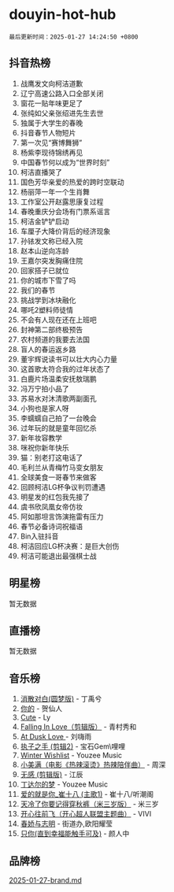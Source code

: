 # douyin-hot-hub

`最后更新时间：2025-01-27 14:24:50 +0800`

## 抖音热榜

1. 战鹰发文向柯洁道歉
1. 辽宁高速公路入口全部关闭
1. 窗花一贴年味更足了
1. 张纯如父亲张绍进先生去世
1. 独属于大学生的春晚
1. 抖音春节人物短片
1. 第一次见“赛博舞狮”
1. 杨紫李现待锦绣再见
1. 中国春节何以成为“世界时刻”
1. 柯洁直播哭了
1. 国色芳华亲爱的热爱的跨时空联动
1. 杨丽萍一年一个生肖舞
1. 工作室公开赵露思康复过程
1. 春晚重庆分会场有门票系谣言
1. 柯洁金铲铲启动
1. 车厘子大降价背后的经济现象
1. 孙铱发文称已经入院
1. 赵本山逆向冻龄
1. 王嘉尔突发胸痛住院
1. 回家搭子已就位
1. 你的城市下雪了吗
1. 我们的春节
1. 挑战学到冰块融化
1. 哪吒2塑料师徒情
1. 不会有人现在还在上班吧
1. 封神第二部终极预告
1. 农村频道的我要去法国
1. 盲人的春运返乡路
1. 董宇辉说读书可以壮大内心力量
1. 这首歌太符合我的过年状态了
1. 白鹿片场温柔安抚敖瑞鹏
1. 冯万宁拍小品了
1. 苏易水对沐清歌两副面孔
1. 小狗也是家人呀
1. 李蠕蠕自己拍了一台晚会
1. 过年玩的就是童年回忆杀
1. 新年妆容教学
1. 咪祝你新年快乐
1. 猫：别老打这电话了
1. 毛利兰从青梅竹马变女朋友
1. 全球美食一哥春节来做客
1. 回顾柯洁LG杯争议判罚遭遇
1. 明星发的红包我先接了
1. 虞书欣凤凰女帝仿妆
1. 阿如那坦言饰演拖雷有压力
1. 春节必备诗词祝福语
1. Bin入驻抖音
1. 柯洁回应LG杯决赛：是巨大创伤
1. 柯洁可能退出最强棋士战

## 明星榜

暂无数据

## 直播榜

暂无数据

## 音乐榜

1. [消散对白(圆梦版)](https://sf5-hl-cdn-tos.douyinstatic.com/obj/tos-cn-ve-2774/og4jB5I5IizzoZVAAAzWgBMAsMDWoArfwBOiFs) - 丁禹兮
1. [你的](https://sf6-cdn-tos.douyinstatic.com/obj/tos-cn-ve-2774/oYuIeKf42jB7sEV6B2upMdpYAgfrQWj0FeRegh) - 贺仙人
1. [Cute](https://sf5-hl-cdn-tos.douyinstatic.com/obj/tos-cn-ve-2774/o4IbIzHWKAAB4wsS5qMBRiiAlEBGTpQRNfFvuo) - Ly
1. [Falling In Love（剪辑版）](https://sf5-hl-cdn-tos.douyinstatic.com/obj/tos-cn-ve-2774/o8ajpA8zzgBPahbBIO8AcKGBLJezFCRd1wfP9f) - 青村秀和
1. [ At Dusk  Love ](https://sf5-hl-cdn-tos.douyinstatic.com/obj/tos-cn-ve-2774/o8CrpCf5CaYgI4ZrtQgMQAFEfuGqNnRSDQAPBc) - 刘嗨雨
1. [执子之手 (剪辑2)](https://sf5-hl-cdn-tos.douyinstatic.com/obj/tos-cn-ve-2774/oUoZLQjCc31XzqsBnBQUNgeKtYPBcgbFDwtfcu) - 宝石Gem\哩哩
1. [Winter Wishlist](https://sf5-hl-cdn-tos.douyinstatic.com/obj/tos-cn-ve-2774/oIIgUOeamCFCVAzxN6MFRLIBlLGpUqQxeeHrLE) - Youzee Music
1. [小美满（电影《热辣滚烫》热辣陪伴曲）](https://sf5-hl-cdn-tos.douyinstatic.com/obj/tos-cn-ve-2774/o0GAn2lSgfZIDUgtevCGDQYnFg4CwnrBaxbTZL) - 周深
1. [无感 (剪辑版)](https://sf5-hl-cdn-tos.douyinstatic.com/obj/tos-cn-ve-2774/o0eIsUzJBDlQaQFC5OFlgbMEZC1TFYBftOBn6p) - 江辰
1. [丁达尔的梦](https://sf5-hl-cdn-tos.douyinstatic.com/obj/tos-cn-ve-2774/oMU3WirUZBVQkAC9ccG5P2IQirziZM2RTInUY) - Youzee Music
1. [爱的就是你_崔十八 (主歌1)](https://sf5-hl-cdn-tos.douyinstatic.com/obj/tos-cn-ve-2774/oI5BO5DhFZ6UTcNCnZaOCBLtZ7WIMQGfgnXf5E) - 崔十八/听潮阁
1. [天冷了你要记得穿秋裤（米三岁版）](https://sf5-hl-cdn-tos.douyinstatic.com/obj/tos-cn-ve-2774/oQlIwVIDWiZ6BQilAorS7MA0AgCkQDvcZAdm1) - 米三岁
1. [开心往前飞（开心超人联盟主题曲）](https://sf5-hl-cdn-tos.douyinstatic.com/obj/tos-cn-ve-2774/9d8fb7c82cf1421fb93a9fe925275e0a) - VIVI
1. [春娇与志明](https://sf5-hl-cdn-tos.douyinstatic.com/obj/tos-cn-ve-2774/e530d8fceb7044b39707d7f9ff54add1) - 街道办,欧阳耀莹
1. [只你(直到幸福能触手可及)](https://sf5-hl-cdn-tos.douyinstatic.com/obj/tos-cn-ve-2774/o0lBkRDzFTeaVSUz3ZZSCBVtZ5DIMQGfgmEAuE) - 颜人中

## 品牌榜

[2025-01-27-brand.md](2025-01-27-brand.md)
